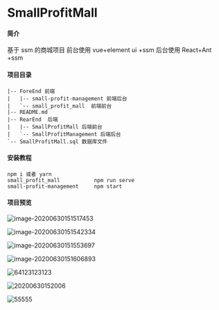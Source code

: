 # SmallProfitMall

#### 简介
基于 ssm 的商城项目
前台使用 vue+element ui +ssm
后台使用 React+Ant +ssm



#### 项目目录

```
|-- ForeEnd 前端
|   |-- small-profit-management 前端后台
|   `-- small_profit_mall  前端前台
|-- README.md
|-- RearEnd  后端
|   |-- SmallProfitMall 后端前台
|   `-- SmallProfitManagement 后端后台
`-- SmallProfitMall.sql 数据库文件
```



#### 安装教程

```
npm i 或者 yarn
small_profit_mall    		npm run serve
small-profit-management		npm start	
```



#### 项目预览

![image-20200630151517453](http://ww3.sinaimg.cn/large/006djwNZgy1ggac88a5v0j31hc0p2npf.jpg)

![image-20200630151542334](http://ww3.sinaimg.cn/large/006djwNZgy1ggac88pb3lj31hc0p24f2.jpg)

![image-20200630151553697](http://ww3.sinaimg.cn/large/006djwNZgy1ggac894v1rj31hc0p2tk8.jpg)

![image-20200630151606893](http://ww3.sinaimg.cn/large/006djwNZgy1ggac8a1lnnj31hc0p242y.jpg)

![64123123123](http://ww3.sinaimg.cn/large/006djwNZgy1ggacdqozb1j31h10owadb.jpg)

![20200630152006](http://ww3.sinaimg.cn/large/006djwNZgy1ggacdqy7ypj31hc0ox0xe.jpg)

![55555](http://ww3.sinaimg.cn/large/006djwNZgy1ggac8adiuyj31ha0p9jvv.jpg)
